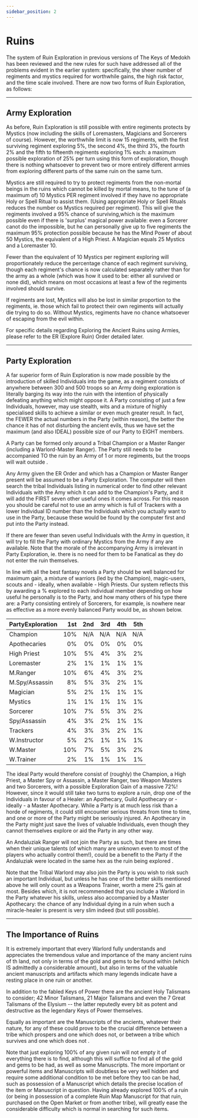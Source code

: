 ```yaml
---
sidebar_position: 2
---
```


# Ruins

The system of Ruin Exploration in previous versions of The Keys of Medokh has been reviewed and the new rules for such have addressed all of the problems evident in the earlier system: specifically, the sheer number of regiments and mystics required for worthwhile gains, the high risk factor, and the time scale involved. There are now two forms of Ruin Exploration, as follows:

---
## Army Exploration
As before, Ruin Exploration is still possible with entire regiments protects by Mystics (now including the skills of Loremasters, Magicians and Sorcerers of course). However, the worthwhile limit is now 15 regiments, with the first surviving regiment exploring 5%, the second 4%, the third 3%, the fourth 2% and the fifth to fifteenth regiments exploring 1% each: a maximum possible exploration of 25% per turn using this form of exploration, though there is nothing whatsoever to prevent two or more entirely different armies from exploring different parts of the same ruin on the same turn.

Mystics are still required to try to protect regiments from the non-mortal beings in the ruins which cannot be killed by mortal means, to the tune of (a maximum of) 10 Mystics PER regiment involved if they have no appropriate Holy or Spell Ritual to assist them. (Using appropriate Holy or Spell Rituals reduces the number os Mystics required per regiment). This will give the regiments involved a 95% chance of surviving,which is the maximum possible even if there is 'surplus' magical power available: even a Sorcerer canot do the impossible, but he can personally give up to five regiments the maximum 95% protection possible because he has the Mind Power of about 50 Mystics, the equivalent of a High Priest. A Magician equals 25 Mystics and a Loremaster 10.

Fewer than the equivalent of 10 Mystics per regiment exploring will proportionately reduce the percentage chance of each regiment surviving, though each regiment's chance is now calculated separately rather than for the army as a whole (which was how it used to be: either all survived or none did), which means on most occasions at least a few of the regiments involved should survive.

If regiments are lost, Mystics will also be lost in similar proportion to the regiments, ie. those which fail to protect their own regiments will actually die trying to do so. Without Mystics, regiments have no chance whatsoever of escaping from the evil within.

For specific details regarding Exploring the Ancient Ruins using Armies, please refer to the ER (Explore Ruin) Order detailed later.

---
## Party Exploration
A far superior form of Ruin Exploration is now made possible by the introduction of skilled Individuals into the game, as a regiment consists of anywhere between 300 and 500 troops so an Army doing exploration is literally barging its way into the ruin with the intention of physically defeating anything which might oppose it. A Party consisting of just a few Individuals, however, may use stealth, wits and a mixture of highly specialised skills to achieve a similar or even much greater result. In fact, the FEWER the actual numbers in the Party (within reason), the better the chance it has of not disturbing the ancient evils, thus we have set the maximum (and also IDEAL) possible size of our Party to EIGHT members.

A Party can be formed only around a Tribal Champion or a Master Ranger (including a Warlord-Master Ranger). The Party still needs to be accompanied TO the ruin by an Army of 1 or more regiments, but the troops will wait outside .

Any Army given the ER Order and which has a Champion or Master Ranger present will be assumed to be a Party Exploration. The computer will then search the tribal Individuals listing in numerical order to find other relevant Individuals with the Amy which it can add to the Champion's Party, and it will add the FIRST seven other useful ones it comes across. For this reason you should be careful not to use an army which is full of Trackers with a lower Individual ID number than the Individuals which you actually want to use in the Party, because these would be found by the computer first and put into the Party instead.

If there are fewer than seven useful Individuals with the Army in question, it will try to fill the Party with ordinary Mystics from the Army if any are available. Note that the morale of the accompanying Army is irrelevant in Party Exploration, ie. there is no need for them to be Fanatical as they do not enter the ruin themselves.

In line with all the best fantasy novels a Party should be well balanced for maximum gain, a mixture of warriors (led by the Champion), magic-users, scouts and - ideally, when available - High Priests. Our system reflects this by awarding a % explored to each individual member depending on how useful he personally is to the Party, and how many others of his type there are: a Party consisting entirely of Sorcerers, for example, is nowhere near as effective as a more evenly balanced Party would be, as shown below.

|PartyExploration|1st|2nd|3rd|4th|5th|
|----------------|--:|--:|--:|--:|--:|
|Champion|10%|N/A|N/A|N/A|N/A|
|Apothecaries|0%|0%|0%|0%|0%|
|High Priest|10%|5%|4%|3%|2%|
|Loremaster|2%|1%|1%|1%|1%|
|M.Ranger|10%|6%|4%|3%|2%|
|M.Spy/Assassin|8%|5%|3%|2%|1%|
|Magician|5%|2%|1%|1%|1%|
|Mystics|1%|1%|1%|1%|1%|
|Sorcerer|10%|7%|5%|3%|2%|
|Spy/Assassin|4%|3%|2%|1%|1%|
|Trackers|4%|3%|3%|2%|1%|
|W.Instructor|5%|2%|1%|1%|1%|
|W.Master|10%|7%|5%|3%|2%|
|W.Trainer|2%|1%|1%|1%|1%|

The ideal Party would therefore consist of (roughly) the Champion, a High Priest, a Master Spy or Assassin, a Master Ranger, two Weapon Masters and two Sorcerers, with a possible Exploration Gain of a massive 72%! However, since it would still take two turns to explore a ruin, drop one of the Individuals in favour of a Healer: an Apothecary, Guild Apothecary or - ideally - a Master Apothecary. While a Party is at much less risk than a horde of regiments, it could still encounter serious threats from time to time, and one or more of the Party might be seriously injured. An Apothecary in the Party might just save the lives of valuable Individuals, even though they cannot themselves explore or aid the Party in any other way.

An Andaluziak Ranger will not join the Party as such, but there are times when their unique talents (of which many are unknown even to most of the players who actually control them!), could be a benefit to the Party if the Andaluziak were located in the same hex as the ruin being explored .

Note that the Tribal Warlord may also join the Party is you wish to risk such an important Individual, but unless he has one of the better skills mentioned above he will only count as a Weapons Trainer, worth a mere 2% gain at most. Besides which, it is not recommended that you include a Warlord in the Party whatever his skills, unless also accompanied by a Master Apothecary: the chance of any Individual dying in a ruin when such a miracle-healer is present is very slim indeed (but still possible).

---
## The Importance of Ruins
It is extremely important that every Warlord fully understands and appreciates the tremendous value and importance of the many ancient ruins of th land, not only in terms of the gold and gems to be found within (which IS admittedly a considerable amount), but also in terms of the valuable ancient manuscripts and artifacts which many legends indicate have a resting place in one ruin or another.

In addition to the fabled Keys of Power there are the ancient Holy Talismans to consider; 42 Minor Talismans, 21 Major Talismans and even the 7 Great Talismans of the Elysium -- the latter reputedly every bit as potent and destructive as the legendary Keys of Power themselves.

Equally as important are the Manuscripts of the ancients, whatever their nature, for any of these could prove to be the crucial difference between a tribe which prospers and one which does not, or between a tribe which survives and one which does not .

Note that just exploring 100% of any given ruin will not empty it of everything there is to find, although this will suffice to find all of the gold and gems to be had, as well as some Manuscripts. The more important or powerful items and Manuscripts will doubtless be very well hidden and require some additional condition to be met before they too can be had, such as possession of a Manuscript which details the precise location of the item or Manuscript in question. Having already explored 100% of a ruin (or being in possession of a complete Ruin Map Manuscript for that ruin, purchased on the Open Market or from another tribe), will greatly ease the considerable difficulty which is normal in searching for such items.